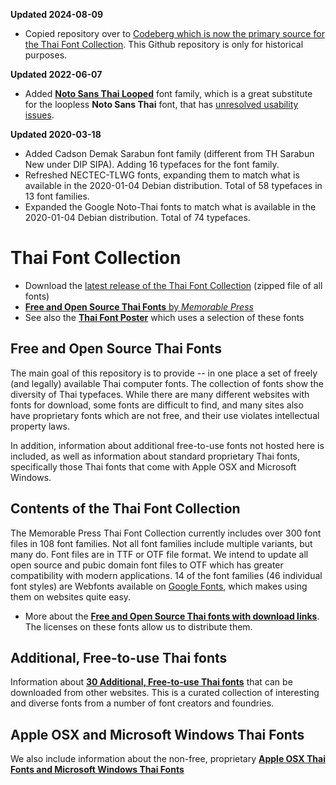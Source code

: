 **Updated 2024-08-09**

- Copied repository over to [Codeberg which is now the primary source for the Thai Font Collection](https://codeberg.org/jeffmcneill/thai-font-collection). This Github repository is only for historical purposes.

**Updated 2022-06-07**

- Added **[Noto Sans Thai Looped](https://fonts.google.com/noto/specimen/Noto+Sans+Thai+Looped)** font family, which is a great substitute for the loopless **Noto Sans Thai** font, that has [unresolved usability issues](https://github.com/googlefonts/noto-fonts/issues/1049).

**Updated 2020-03-18**

- Added Cadson Demak Sarabun font family (different from TH Sarabun New under DIP SIPA). Adding 16 typefaces for the font family.  
- Refreshed NECTEC-TLWG fonts, expanding them to match what is available in the 2020-01-04 Debian distribution. Total of 58 typefaces in 13 font families.
- Expanded the Google Noto-Thai fonts to match what is available in the 2020-01-04 Debian distribution. Total of 74 typefaces.

# Thai Font Collection

- Download the [latest release of the Thai Font Collection](https://codeberg.org/jeffmcneill/thai-font-collection/releases) (zipped file of all fonts) 
- [**Free and Open Source Thai Fonts** by *Memorable Press*](https://memorablepress.com/thai-font-collection/)
- See also the [**Thai Font Poster**](https://memorablepress.com/thai-font-poster/) which uses a selection of these fonts

## Free and Open Source Thai Fonts

The main goal of this repository is to provide -- in one place a set of freely (and legally) available Thai computer fonts. The collection of fonts show the diversity of Thai typefaces. While there are many different websites with fonts for download, some fonts are difficult to find, and many sites also have proprietary fonts which are not free, and their use violates intellectual property laws.

In addition, information about additional free-to-use fonts not hosted here is included, as well as information about standard proprietary Thai fonts, specifically those Thai fonts that come with Apple OSX and Microsoft Windows.

## Contents of the Thai Font Collection

The Memorable Press Thai Font Collection currently includes over 300 font files in 108 font families. Not all font families include multiple variants, but many do. Font files are in TTF or OTF file format. We intend to update all open source and pubic domain font files to OTF which has greater compatibility with modern applications. 14 of the font families (46 individual font styles) are Webfonts available on [Google Fonts](https://fonts.google.com/), which makes using them on websites quite easy.

- More about the **[Free and Open Source Thai fonts with download links](https://codeberg.org/jeffmcneill/thai-font-collection/src/branch/master/downloadable-free-thai-fonts)**. The licenses on these fonts allow us to distribute them.

## Additional, Free-to-use Thai fonts

Information about **[30 Additional, Free-to-use Thai fonts](https://codeberg.org/jeffmcneill/thai-font-collection/src/branch/master/more-free-thai-fonts-from-other-websites.md)** that can be downloaded from other websites. This is a curated collection of interesting and diverse fonts from a number of font creators and foundries.

## Apple OSX and Microsoft Windows Thai Fonts

We also include information about the non-free, proprietary **[Apple OSX Thai Fonts and Microsoft Windows Thai Fonts](https://codeberg.org/jeffmcneill/thai-font-collection/src/branch/master/apple-and-microsoft-thai-fonts.md)**
